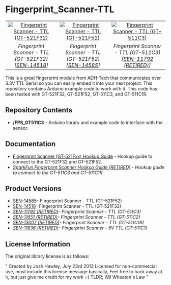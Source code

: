 Fingerprint_Scanner-TTL
=======================

<table class="table table-hover table-striped table-bordered">
  <tr align="center">
    <td><a href="https://www.sparkfun.com/products/14518"><img src="https://cdn.sparkfun.com//assets/parts/1/2/5/9/1/14518-01.jpg" title="Fingerprint Scanner - TTL (GT-521F32)"></a></td>	
    <td><a href="https://www.sparkfun.com/products/14585"><img src="https://cdn.sparkfun.com//assets/parts/1/2/7/3/2/14585-Fingerprint_Scanner_-_TTL__GT-521F52_-01.jpg" title="Fingerprint Scanner - TTL (GT-521F52)"></a></td>
  <td><a href="https://www.sparkfun.com/products/11792"><img src="https://cdn.sparkfun.com//assets/parts/8/0/7/3/11792-04a.jpg" title="Fingerprint Scanner - TTL (GT-511C3)"></a></td>
  </tr>
  <tr align="center">
    <td><i>Fingerprint Scanner - TTL (GT-521F32) [<a href="https://www.sparkfun.com/products/14518">SEN-14518</a>]</i></td>
    <td><i>Fingerprint Scanner - TTL (GT-521F52) [<a href="https://www.sparkfun.com/products/14585">SEN-14585</a>]</i></td>
    <td><i>Fingerprint Scanner - TTL (GT-511C3)[<a href="https://www.sparkfun.com/products/11792">SEN-11792 (RETIRED)</a>]</i></td>
  </tr>
</table>

This is a great fingerprint module from ADH-Tech that communicates over 3.3V TTL Serial so you can easily embed it into your next project. This repository contains Arduino example code to work with it. This code has been tested with GT-521F32, GT-521F52, GT-511C3, and GT-511C1R.

Repository Contents
-------------------
* **/FPS_GT511C3** - Arduino library and example code to interface with the sensor.

Documentation
----------------
* [Fingerprint Scanner (GT-521Fxx) Hookup Guide](https://learn.sparkfun.com/tutorials/fingerprint-scanner-gt-521fxx-hookup-guide) - Hookup guide to connect to the GT-521F32 and GT-521F52.
* _[SparkFun Fingerprint Scanner Hookup Guide (RETIRED)](https://learn.sparkfun.com/tutorials/fingerprint-scanner-hookup-guide) - Hookup guide to connect to the GT-511C3 and GT-511C1R._

Product Versions
----------------
* [SEN-14585](https://www.sparkfun.com/products/14585)- Fingerprint Scanner - TTL (GT-521F52)
* [SEN-14518](https://www.sparkfun.com/products/14518)- Fingerprint Scanner - TTL (GT-521F32)
* _[SEN-11792 (RETIRED)](https://www.sparkfun.com/products/11792)- Fingerprint Scanner - TTL (GT-511C3)_
* _[SEN-11651 (RETIRED)](https://www.sparkfun.com/products/11651)- Fingerprint Scanner - TTL (GT-511C2)_
* _[SEN-13007 (RETIRED)](https://www.sparkfun.com/products/13007)- Fingerprint Scanner - TTL (GT-511C1R)_
* _[SEN-11836 (RETIRED)](https://www.sparkfun.com/products/11836)- Fingerprint Scanner - 5V TTL (GT-511C1)_



License Information
-------------------

The original library license is as follows:

"	Created by Josh Hawley, July 23rd 2013
	Licensed for non-commercial use, must include this license message
	basically, Feel free to hack away at it, but just give me credit for my work =)
	TLDR; Wil Wheaton's Law "
